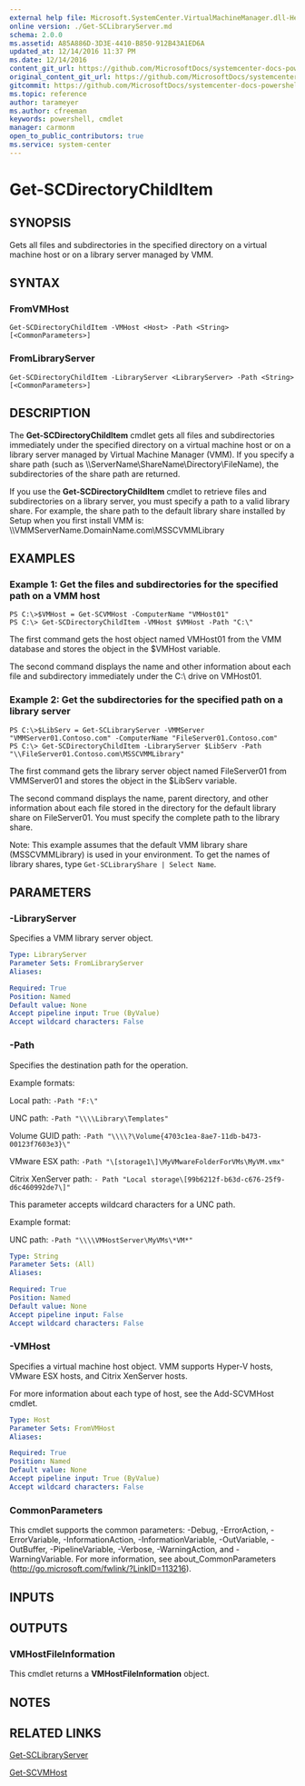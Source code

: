 ```yaml
---
external help file: Microsoft.SystemCenter.VirtualMachineManager.dll-Help.xml
online version: ./Get-SCLibraryServer.md
schema: 2.0.0
ms.assetid: A85A886D-3D3E-4410-B850-912B43A1ED6A
updated_at: 12/14/2016 11:37 PM
ms.date: 12/14/2016
content_git_url: https://github.com/MicrosoftDocs/systemcenter-docs-powershell/blob/master/systemcenter-cmdlets/SystemCenter2016/VirtualMachineManager/v1/Get-SCDirectoryChildItem.md
original_content_git_url: https://github.com/MicrosoftDocs/systemcenter-docs-powershell/blob/master/systemcenter-cmdlets/SystemCenter2016/VirtualMachineManager/v1/Get-SCDirectoryChildItem.md
gitcommit: https://github.com/MicrosoftDocs/systemcenter-docs-powershell/blob/ddd0fefc9adaabb9394eb6c21b33370913d1830d/systemcenter-cmdlets/SystemCenter2016/VirtualMachineManager/v1/Get-SCDirectoryChildItem.md
ms.topic: reference
author: tarameyer
ms.author: cfreeman
keywords: powershell, cmdlet
manager: carmonm
open_to_public_contributors: true
ms.service: system-center
---
```


# Get-SCDirectoryChildItem

## SYNOPSIS
Gets all files and subdirectories in the specified directory on a virtual machine host or on a library server managed by VMM.

## SYNTAX

### FromVMHost
```
Get-SCDirectoryChildItem -VMHost <Host> -Path <String> [<CommonParameters>]
```

### FromLibraryServer
```
Get-SCDirectoryChildItem -LibraryServer <LibraryServer> -Path <String> [<CommonParameters>]
```

## DESCRIPTION
The **Get-SCDirectoryChildItem** cmdlet gets all files and subdirectories immediately under the specified directory on a virtual machine host or on a library server managed by Virtual Machine Manager (VMM).
If you specify a share path (such as \\\\ServerName\ShareName\Directory\FileName), the subdirectories of the share path are returned.

If you use the **Get-SCDirectoryChildItem** cmdlet to retrieve files and subdirectories on a library server, you must specify a path to a valid library share.
For example, the share path to the default library share installed by Setup when you first install VMM is: \\\\VMMServerName.DomainName.com\MSSCVMMLibrary

## EXAMPLES

### Example 1: Get the files and subdirectories for the specified path on a VMM host
```
PS C:\>$VMHost = Get-SCVMHost -ComputerName "VMHost01"
PS C:\> Get-SCDirectoryChildItem -VMHost $VMHost -Path "C:\"
```

The first command gets the host object named VMHost01 from the VMM database and stores the object in the $VMHost variable.

The second command displays the name and other information about each file and subdirectory immediately under the C:\ drive on VMHost01.

### Example 2: Get the subdirectories for the specified path on a library server
```
PS C:\>$LibServ = Get-SCLibraryServer -VMMServer "VMMServer01.Contoso.com" -ComputerName "FileServer01.Contoso.com"
PS C:\> Get-SCDirectoryChildItem -LibraryServer $LibServ -Path "\\FileServer01.Contoso.com\MSSCVMMLibrary"
```

The first command gets the library server object named FileServer01 from VMMServer01 and stores the object in the $LibServ variable.

The second command displays the name, parent directory, and other information about each file stored in the directory for the default library share on FileServer01.
You must specify the complete path to the library share.

Note: This example assumes that the default VMM library share (MSSCVMMLibrary) is used in your environment.
To get the names of library shares, type `Get-SCLibraryShare | Select Name`.

## PARAMETERS

### -LibraryServer
Specifies a VMM library server object.

```yaml
Type: LibraryServer
Parameter Sets: FromLibraryServer
Aliases: 

Required: True
Position: Named
Default value: None
Accept pipeline input: True (ByValue)
Accept wildcard characters: False
```

### -Path
Specifies the destination path for the operation. 



Example formats: 


Local path:       `-Path "F:\"`

UNC path:         `-Path "\\\\Library\Templates"`

Volume GUID path: `-Path "\\\\?\Volume{4703c1ea-8ae7-11db-b473-00123f7603e3}\"`

VMware ESX path:  `-Path "\[storage1\]\MyVMwareFolderForVMs\MyVM.vmx"`

Citrix XenServer path: `- Path "Local storage\[99b6212f-b63d-c676-25f9-d6c460992de7\]"`



This parameter accepts wildcard characters for a UNC path.



Example format: 


UNC path:         `-Path "\\\\VMHostServer\MyVMs\*VM*"`

```yaml
Type: String
Parameter Sets: (All)
Aliases: 

Required: True
Position: Named
Default value: None
Accept pipeline input: False
Accept wildcard characters: False
```

### -VMHost
Specifies a virtual machine host object.
VMM supports Hyper-V hosts, VMware ESX hosts, and Citrix XenServer hosts.

For more information about each type of host, see the Add-SCVMHost cmdlet.

```yaml
Type: Host
Parameter Sets: FromVMHost
Aliases: 

Required: True
Position: Named
Default value: None
Accept pipeline input: True (ByValue)
Accept wildcard characters: False
```

### CommonParameters
This cmdlet supports the common parameters: -Debug, -ErrorAction, -ErrorVariable, -InformationAction, -InformationVariable, -OutVariable, -OutBuffer, -PipelineVariable, -Verbose, -WarningAction, and -WarningVariable. For more information, see about_CommonParameters (http://go.microsoft.com/fwlink/?LinkID=113216).

## INPUTS

## OUTPUTS

### VMHostFileInformation
This cmdlet returns a **VMHostFileInformation** object.

## NOTES

## RELATED LINKS

[Get-SCLibraryServer](xref:SystemCenter2016/VirtualMachineManager/v1/Get-SCLibraryServer.md)

[Get-SCVMHost](xref:SystemCenter2016/VirtualMachineManager/v1/Get-SCVMHost.md)

